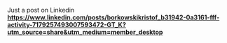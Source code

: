 Just a post on Linkedin **https://www.linkedin.com/posts/borkowskikristof_b31942-0a3161-fff-activity-7179257493007593472-GT_K?utm_source=share&utm_medium=member_desktop**

